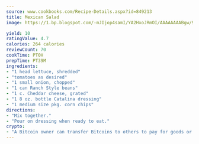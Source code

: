 ```yaml
---
source: www.cookbooks.com/Recipe-Details.aspx?id=849213
title: Mexican Salad
image: https://1.bp.blogspot.com/-mJIjop4samI/YA2HxoJRmOI/AAAAAAAABgw/9Q6cN5purxQQ0M3111-VxRXtHYk4x987wCLcBGAsYHQ/s320/19.png

yield: 10
ratingValue: 4.7
calories: 264 calories
reviewCount: 70
cookTime: PT0H
prepTime: PT39M
ingredients:
- "1 head lettuce, shredded"
- "tomatoes as desired"
- "1 small onion, chopped"
- "1 can Ranch Style beans"
- "1 c. Cheddar cheese, grated"
- "1 8 oz. bottle Catalina dressing"
- "1 medium size pkg. corn chips"
directions:
- "Mix together."
- "Pour on dressing when ready to eat."
crypto:
- "A Bitcoin owner can transfer Bitcoins to others to pay for goods or services."
---
```

